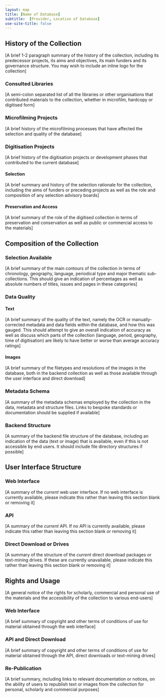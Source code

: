 ```yaml
---
layout: map
title: [Name of Database]
subtitle:  [Provider, Location of Database]
use-site-title: false
---
```


## History of the Collection

[A brief 1-2 paragraph summary of the history of the collection, including its predecessor projects, its aims and objectives, its main funders and its governance structure. You may wish to include an inline logo for the collection]

### Consulted Libraries

[A semi-colon separated list of all the libraries or other organisations that contributed materials to the collection, whether in microfilm, hardcopy or digitised form]

### Microfilming Projects

[A brief history of the microfilming processes that have affected the selection and quality of the database]

### Digitisation Projects

[A brief history of the digitisation projects or development phases that contributed to the current database]

#### Selection

[A brief summary and history of the selection rationale for the collection, including the aims of funders or preceding projects as well as the role and composition of any selection advisory boards]

#### Preservation and Access

[A brief summary of the role of the digitised collection in terms of preservation and conservation as well as public or commercial access to the materials]

## Composition of the Collection

### Selection Available

[A brief summary of the main contours of the collection in terms of chronology, geography, language, periodical type and major thematic sub-collections. This should give an indication of percentages as well as absolute numbers of titles, issues and pages in these categories]

### Data Quality

#### Text

[A brief summary of the quality of the text, namely the OCR or manually-corrected metadata and data fields within the database, and how this was gauged. This should attempt to give an overall indication of accuracy as well as discuss which parts of the collection (language, period, geography, time of digitisation) are likely to have better or worse than average accuracy ratings]

#### Images

[A brief summary of the filetypes and resolutions of the images in the database, both in the backend collection as well as those available through the user interface and direct download]

### Metadata Schema

[A summary of the metadata schemas employed by the collection in the data, metadata and structure files. Links to bespoke standards or documentation should be supplied if available]

### Backend Structure

[A summary of the backend file structure of the database, including an indication of the data (text or image) that is available, even if this is not accessible by end users. It should include file directory structures if possible]

## User Interface Structure

### Web Interface

[A summary of the *current* web user interface. If no web interface is currently available, please indicate this rather than leaving this section blank or removing it]

### API

[A summary of the *current* API. If no API is currently available, please indicate this rather than leaving this section blank or removing it]

### Direct Download or Drives

[A summary of the structure of the *current* direct download packages or text-mining drives. If these are currently unavailable, please indicate this rather than leaving this section blank or removing it]

## Rights and Usage

[A general notice of the rights for scholarly, commercial and personal use of the materials and the accessibility of the collection to various end-users]

### Web Interface

[A brief summary of copyright and other terms of conditions of use for material obtained through the web interface]

### API and Direct Download

[A brief summary of copyright and other terms of conditions of use for material obtained through the API, direct downloads or text-mining drives]

### Re-Publication

[A brief summary, including links to relevant documentation or notices, on the ability of users to republish text or images from the collection for personal, scholarly and commercial purposes]

